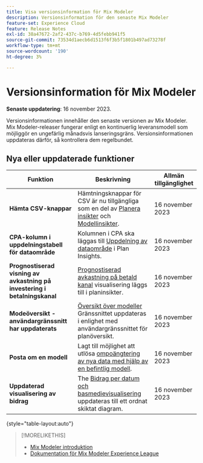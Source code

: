 ```yaml
---
title: Visa versionsinformation för Mix Modeler
description: Versionsinformation för den senaste Mix Modeler
feature-set: Experience Cloud
feature: Release Notes
exl-id: 38a47672-2af2-437c-b769-4d5febb941f5
source-git-commit: 73534d1aecb6d1513f6f3b5f1801b497ad73278f
workflow-type: tm+mt
source-wordcount: '190'
ht-degree: 3%

---
```


# Versionsinformation för Mix Modeler

**Senaste uppdatering**: 16 november 2023.

Versionsinformationen innehåller den senaste versionen av Mix Modeler. Mix Modeler-releaser fungerar enligt en kontinuerlig leveransmodell som möjliggör en ungefärlig månadsvis lanseringsgräns. Versionsinformationen uppdateras därför, så kontrollera dem regelbundet.


## Nya eller uppdaterade funktioner

| Funktion | Beskrivning | Allmän tillgänglighet |
|---|---|---|
| **Hämta CSV-knappar** | Hämtningsknappar för CSV är nu tillgängliga som en del av [Planera insikter](../plans/edit.md) och [Modellinsikter](../models/insights.md#model-insights). | 16 november 2023 |
| **CPA-kolumn i uppdelningstabell för dataområde** | Kolumnen i CPA ska läggas till [Uppdelning av dataområde](../plans/edit.md) i Plan Insights. | 16 november 2023 |
| **Prognostiserad visning av avkastning på investering i betalningskanal** | [Prognostiserad avkastning på betald kanal](../plans/edit.md) visualisering läggs till i planinsikter. | 16 november 2023 |
| **Modeöversikt - användargränssnitt har uppdaterats** | [Översikt över modeller](../models/overview.md) Gränssnittet uppdateras i enlighet med användargränssnittet för planöversikt. | 16 november 2023 |
| **Posta om en modell** | Lagt till möjlighet att utlösa [ompoängtering av nya data med hjälp av en befintlig modell](../models/overview.md#re-score). | 16 november 2023 |
| **Uppdaterad visualisering av bidrag** | The [Bidrag per datum och basmedievisualisering](../models/insights.md#model-insights) uppdateras till ett ordnat skiktat diagram. | 16 november 2023 |

{style="table-layout:auto"}


>[!MORELIKETHIS]
>
>* [Mix Modeler introduktion](https://business.adobe.com/products/experience-platform/planning-and-measurement.html)
>* [Dokumentation för Mix Modeler Experience League](https://experienceleague.adobe.com/docs/mix-modeler.html?lang=en)
